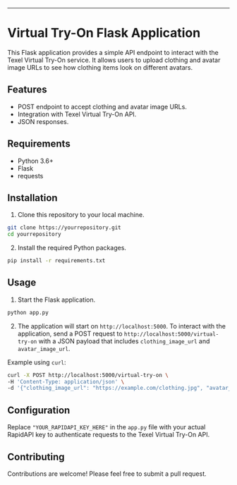 ---

# Virtual Try-On Flask Application

This Flask application provides a simple API endpoint to interact with the Texel Virtual Try-On service. It allows users to upload clothing and avatar image URLs to see how clothing items look on different avatars.

## Features

- POST endpoint to accept clothing and avatar image URLs.
- Integration with Texel Virtual Try-On API.
- JSON responses.

## Requirements

- Python 3.6+
- Flask
- requests

## Installation

1. Clone this repository to your local machine.

```bash
git clone https://yourrepository.git
cd yourrepository
```

2. Install the required Python packages.

```bash
pip install -r requirements.txt
```

## Usage

1. Start the Flask application.

```bash
python app.py
```

2. The application will start on `http://localhost:5000`. To interact with the application, send a POST request to `http://localhost:5000/virtual-try-on` with a JSON payload that includes `clothing_image_url` and `avatar_image_url`.

Example using `curl`:

```bash
curl -X POST http://localhost:5000/virtual-try-on \
-H 'Content-Type: application/json' \
-d '{"clothing_image_url": "https://example.com/clothing.jpg", "avatar_image_url": "https://example.com/avatar.jpg"}'
```

## Configuration

Replace `"YOUR_RAPIDAPI_KEY_HERE"` in the `app.py` file with your actual RapidAPI key to authenticate requests to the Texel Virtual Try-On API.

## Contributing

Contributions are welcome! Please feel free to submit a pull request.


